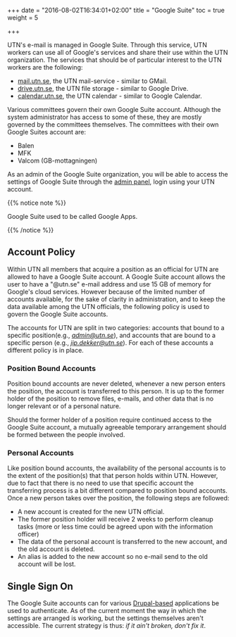 +++
date = "2016-08-02T16:34:01+02:00"
title = "Google Suite"
toc = true
weight = 5

+++


UTN's e-mail is managed in Google Suite. Through this service, UTN workers can
use all of Google's services and share their use within the UTN organization.
The services that should be of particular interest to the UTN workers are the
following:

- [mail.utn.se](http://mail.utn.se/), the UTN mail-service - similar to GMail.
- [drive.utn.se](http://drive.utn.se/), the UTN file storage - similar to Google
Drive.
- [calendar.utn.se](http://calendar.utn.se/), the UTN calendar - similar to
Google Calendar.

Various committees govern their own Google Suite account.  Although the system
administrator has access to some of these, they are mostly governed by the
committees themselves. The committees with their own Google Suites account are:

- Balen
- MFK
- Valcom (GB-mottagningen)

As an admin of the Google Suite organization, you will be able to access the
settings of Google Suite through the [admin panel](https://admin.google.com),
login using your UTN account.


{{% notice note %}}

Google Suite used to be called Google Apps.

{{% /notice %}}

## Account Policy

Within UTN all members that acquire a position as an official for UTN are
allowed to have a Google Suite account. A Google Suite account allows the user to
have a "@utn.se" e-mail address and use 15 GB of memory for Google's cloud
services. However because of the limited number of accounts available, for the
sake of clarity in administration, and to keep the data available among the UTN
officials, the following policy is used to govern the Google Suite accounts.

The accounts for UTN are split in two categories: accounts that bound to a
specific position(e.g., *admin@utn.se*), and accounts that are bound to a
specific person (e.g., *jip.dekker@utn.se*). For each of these accounts a
different policy is in place.

### Position Bound Accounts

Position bound accounts are never deleted, whenever a new person enters the
position, the account is transferred to this person. It is up to the former
holder of the position to remove files, e-mails, and other data that is no
longer relevant or of a personal nature.

Should the former holder of a position require continued access to the Google
Suite account, a mutually agreeable temporary arrangement should be formed
between the people involved.

### Personal Accounts

Like position bound accounts, the availability of the personal accounts is to
the extent of the position(s) that that person holds within UTN. However, due to
fact that there is no need to use that specific account the transferring process
is a bit different compared to position bound accounts. Once a new person takes
over the position, the following steps are followed:

- A new account is created for the new UTN official.
- The former position holder will receive 2 weeks to perform cleanup tasks (more
or less time could be agreed upon with the information officer)
- The data of the personal account is transferred to the new account, and the
old account is deleted.
- An alias is added to the new account so no e-mail send to the old account will
be lost.

## Single Sign On

The Google Suite accounts can for various [Drupal-based](/applications/drupal7) applications be
used to authenticate. As of the current moment the way in which the settings are
arranged is working, but the settings themselves aren't accessible. The current
strategy is thus: *if it ain't broken, don't fix it*.
